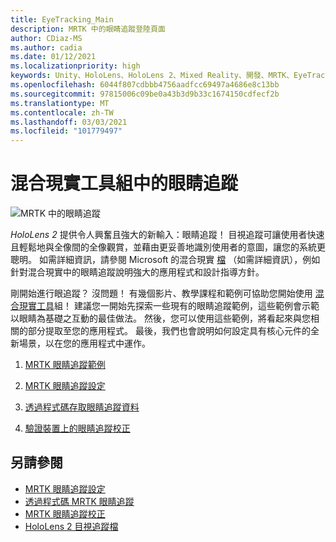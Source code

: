 ```yaml
---
title: EyeTracking_Main
description: MRTK 中的眼睛追蹤登陸頁面
author: CDiaz-MS
ms.author: cadia
ms.date: 01/12/2021
ms.localizationpriority: high
keywords: Unity、HoloLens、HoloLens 2、Mixed Reality、開發、MRTK、EyeTracking、
ms.openlocfilehash: 6044f807cdbbb4756aadfcc69497a4686e8c13bb
ms.sourcegitcommit: 97815006c09be0a43b3d9b33c1674150cdfecf2b
ms.translationtype: MT
ms.contentlocale: zh-TW
ms.lasthandoff: 03/03/2021
ms.locfileid: "101779497"
---
```

# <a name="eye-tracking-in-the-mixed-reality-toolkit"></a>混合現實工具組中的眼睛追蹤

![MRTK 中的眼睛追蹤](../images/eye-tracking/mrtk_et_compilation.png)

_HoloLens 2_ 提供令人興奮且強大的新輸入：眼睛追蹤！
目視追蹤可讓使用者快速且輕鬆地與全像間的全像觀賞，並藉由更妥善地識別使用者的意圖，讓您的系統更聰明。 如需詳細資訊，請參閱 Microsoft 的混合現實 [檔](https://docs.microsoft.com/windows/mixed-reality/eye-tracking) （如需詳細資訊），例如針對混合現實中的眼睛追蹤說明強大的應用程式和設計指導方針。

剛開始進行眼追蹤？ 沒問題！ 有幾個影片、教學課程和範例可協助您開始使用 [混合現實工具](https://github.com/Microsoft/MixedRealityToolkit-Unity)組！
建議您一開始先探索一些現有的眼睛追蹤範例，這些範例會示範以眼睛為基礎之互動的最佳做法。 然後，您可以使用這些範例，將看起來與您相關的部分提取至您的應用程式。 最後，我們也會說明如何設定具有核心元件的全新場景，以在您的應用程式中運作。

1. [MRTK 眼睛追蹤範例](EyeTracking_ExamplesOverview.md)

2. [MRTK 眼睛追蹤設定](EyeTracking_BasicSetup.md)

3. [透過程式碼存取眼睛追蹤資料](EyeTracking_EyeGazeProvider.md)

4. [驗證裝置上的眼睛追蹤校正](EyeTracking_IsUserCalibrated.md)

## <a name="see-also"></a>另請參閱

- [MRTK 眼睛追蹤設定](EyeTracking_BasicSetup.md)
- [透過程式碼 MRTK 眼睛追蹤](EyeTracking_EyeGazeProvider.md)
- [MRTK 眼睛追蹤校正](EyeTracking_IsUserCalibrated.md)
- [HoloLens 2 目視追蹤檔](https://docs.microsoft.com/windows/mixed-reality/eye-tracking)
